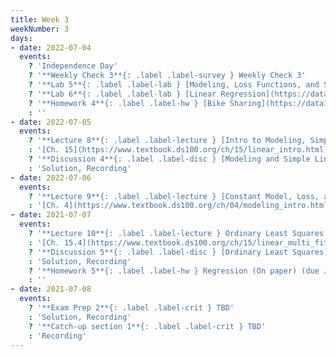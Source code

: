 ```yaml
---
title: Week 3
weekNumber: 3
days:
- date: 2022-07-04
  events:
    ? 'Independence Day'
    ? '**Weekly Check 3**{: .label .label-survey } Weekly Check 3'
    ? '**Lab 5**{: .label .label-lab } [Modeling, Loss Functions, and Summary Statistics](https://data100.datahub.berkeley.edu/hub/user-redirect/git-pull?repo=https%3A%2F%2Fgithub.com%2FDS-100%2Fsu22&branch=main&urlpath=lab%2Ftree%2Fsu22%2Flab%2Flab05%2Flab05.ipynb) (due Jul 9)'
    ? '**Lab 6**{: .label .label-lab } [Linear Regression](https://data100.datahub.berkeley.edu/hub/user-redirect/git-pull?repo=https%3A%2F%2Fgithub.com%2FDS-100%2Fsu22&branch=main&urlpath=lab%2Ftree%2Fsu22%2Flab%2Flab06%2Flab06.ipynb) (due Jul 9)'
    ? '**Homework 4**{: .label .label-hw } [Bike Sharing](https://data100.datahub.berkeley.edu/hub/user-redirect/git-pull?repo=https%3A%2F%2Fgithub.com%2FDS-100%2Fsu22&branch=main&urlpath=lab%2Ftree%2Fsu22%2Fhw%2Fhw04%2Fhw04.ipynb) (due Jul 7)'
    : '' 
- date: 2022-07-05
  events:
    ? '**Lecture 8**{: .label .label-lecture } [Intro to Modeling, Simple Linear Regression](lecture/lec08)'
    : '[Ch. 15](https://www.textbook.ds100.org/ch/15/linear_intro.html)'
    ? '**Discussion 4**{: .label .label-disc } [Modeling and Simple Linear Regression](https://drive.google.com/file/d/1vRlHQNtX_eTwZEfzGr7A-OSSiZsSq2lr/view?usp=sharing)'
    : 'Solution, Recording'
- date: 2022-07-06
  events:
    ? '**Lecture 9**{: .label .label-lecture } [Constant Model, Loss, and Transformations](lecture/lec09)'
    : '[Ch. 4](https://www.textbook.ds100.org/ch/04/modeling_intro.html)'
- date: 2021-07-07
  events:
    ? '**Lecture 10**{: .label .label-lecture } Ordinary Least Squares (Multiple Linear Regression)'
    : '[Ch. 15.4](https://www.textbook.ds100.org/ch/15/linear_multi_fit.html), [19.1](https://www.textbook.ds100.org/ch/19/mult_model.html)'
    ? '**Discussion 5**{: .label .label-disc } [Ordinary Least Squares](https://drive.google.com/file/d/15T5YZznZ5i5PP3RP2iOzQlCfdEWVXPLW/view?usp=sharing)'
    : 'Solution, Recording'
    ? '**Homework 5**{: .label .label-hw } Regression (On paper) (due Jul 11)'
    : ''
- date: 2021-07-08
  events:
    ? '**Exam Prep 2**{: .label .label-crit } TBD'
    : 'Solution, Recording'
    ? '**Catch-up section 1**{: .label .label-crit } TBD'
    : 'Recording'
---
```


